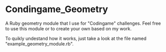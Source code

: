 # Condingame_Geometry

A Ruby geometry module that I use for "Codingame" challenges.
Feel free to use this module or to create your own based on my work.

To quikly undestand how it works, just take a look at the file named "example_geometry_module.rb".
